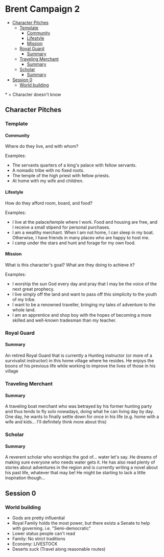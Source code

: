 # Brent Campaign 2

- [Character Pitches](#character-pitches)
  - [Template](#template)
    - [Community](#community)
    - [Lifestyle](#lifestyle)
    - [Mission](#mission)
  - [Royal Guard](#royal-guard)
    - [Summary](#summary)
  - [Traveling Merchant](#traveling-merchant)
    - [Summary](#summary-1)
  - [Scholar](#scholar)
    - [Summary](#summary-2)
- [Session 0](#session-0)
  - [World building](#world-building)

\* = Character doesn't know

## Character Pitches

### Template

#### Community

Where do they live, and with whom?

Examples:

- The servants quarters of a king's palace with fellow servants.
- A nomadic tribe with no fixed roots.
- The temple of the high priest with fellow priests.
- At home with my wife and children.

#### Lifestyle

How do they afford room, board, and food?

Examples:

- I live at the palace/temple where I work. Food and housing are free, and I
  receive a small stipend for personal purchases.
- I am a wealthy merchant. When I am not home, I can sleep in my boat.
  Otherwise, I have friends in many places who are happy to host me.
- I camp under the stars and hunt and forage for my own food.

#### Mission

What is this character's goal? What are they doing to achieve it?

Examples:

- I worship the sun God every day and pray that I may be the voice of the next
  great prophecy.
- I live simply off the land and want to pass off this simplicity to the youth
  of my tribe.
- I want to be a renowned traveller, bringing my tales of adventure to the whole
  land.
- I am an apprentice and shop boy with the hopes of becoming a more skilled and
  well-known tradesman than my teacher.

### Royal Guard

#### Summary

An retired Royal Guard that is currently a Hunting instructor (or more of a
survivalist instructor) in this home village where he resides. He enjoys the
boons of his previous life while working to improve the lives of those in his
village

### Traveling Merchant

#### Summary

A traveling boat merchant who was betrayed by his former hunting party and thus
tends to fly solo nowadays, doing what he can living day by day. One day, he
wants to finally settle down for once in his life (e.g. home with a wife and
kids... I'll definitely think more about this)

### Scholar

#### Summary

A reverent scholar who worships the god of... water let's say. He dreams of
making sure everyone who needs water gets it. He has also read plenty of stories
about adventures in the region and is currently writing a novel about his past
life, whatever that may be! He might be starting to lack a little inspiration
though...

## Session 0

### World building

- Gods are pretty influential
- Royal Family holds the most power, but there exists a Senate to help with
  governing. i.e. "Semi-democratic"
- Lower status people can't read
- Family: No strict traditions
- Economy: LIVESTOCK
- Deserts suck (Travel along reasonable routes)
